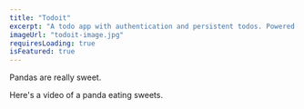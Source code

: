 ```yaml
---
title: "Todoit"
excerpt: "A todo app with authentication and persistent todos. Powered by React and Firebase."
imageUrl: "todoit-image.jpg"
requiresLoading: true
isFeatured: true
---
```


Pandas are really sweet.

Here's a video of a panda eating sweets.
